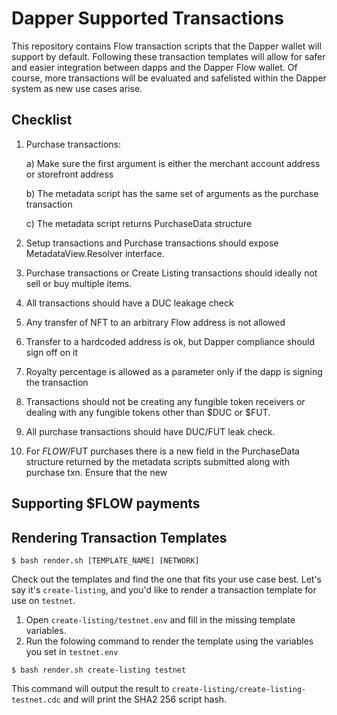 # Dapper Supported Transactions

This repository contains Flow transaction scripts that the Dapper wallet will support by default. Following these transaction templates will allow for safer and easier integration between dapps and the Dapper Flow wallet. Of course, more transactions will be evaluated and safelisted within the Dapper system as new use cases arise.

## Checklist 
1. Purchase transactions:

    a) Make sure the first argument is either the merchant account address or storefront address

    b) The metadata script has the same set of arguments as the purchase transaction

    c) The metadata script returns PurchaseData structure


2. Setup transactions and Purchase transactions should expose MetadataView.Resolver interface.
3. Purchase transactions or Create Listing transactions should ideally not sell or buy multiple items.
4. All transactions should have a DUC leakage check
5. Any transfer of NFT to an arbitrary Flow address is not allowed
6. Transfer to a hardcoded address is ok, but Dapper compliance should sign off on it
7. Royalty percentage is allowed as a parameter only if the dapp is signing the transaction
8. Transactions should not be creating any fungible token receivers or dealing with any fungible tokens other than $DUC or $FUT.
9. All purchase transactions should have DUC/FUT leak check.
10. For $FLOW/$FUT purchases there is a new field in the PurchaseData structure returned by the metadata scripts submitted along with purchase txn. Ensure that the new 


## Supporting $FLOW payments

## Rendering Transaction Templates

```shell
$ bash render.sh [TEMPLATE_NAME] [NETWORK]
```

Check out the templates and find the one that fits your use case best. Let's say it's `create-listing`, and you'd like to render a transaction template for use on `testnet`.

1. Open `create-listing/testnet.env` and fill in the missing template variables.
2. Run the folowing command to render the template using the variables you set in `testnet.env`
```shell
$ bash render.sh create-listing testnet
```
This command will output the result to `create-listing/create-listing-testnet.cdc` and will print the SHA2 256 script hash.
